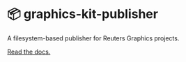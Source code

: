 # 📦 graphics-kit-publisher

A filesystem-based publisher for Reuters Graphics projects.

[Read the docs.](https://reuters-graphics.github.io/graphics-kit-publisher/)
